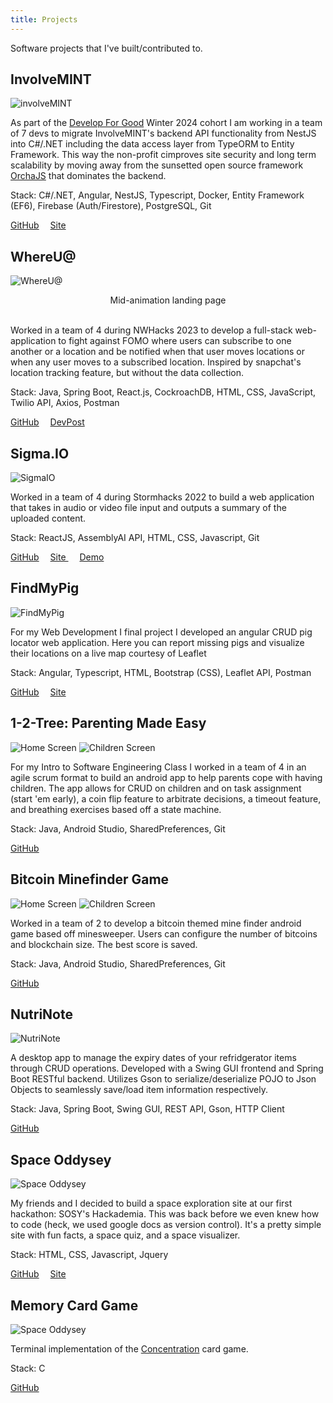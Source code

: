 ```yaml
---
title: Projects
---
```

<head>
  <title>Two Photos Side by Side</title>
  <link rel="stylesheet" href="../style.css">
</head>

Software projects that I've built/contributed to.


## InvolveMINT
![involveMINT](../posts/attachments/involvemint.png)

As part of the <a target="_blank" href="https://www.developforgood.org/">Develop For Good</a> Winter 2024 cohort I am working in a team of 7 devs to migrate InvolveMINT's backend API functionality from NestJS into C#/.NET including the data access layer from TypeORM to Entity Framework. This way the non-profit cimproves site security and long term scalability by moving away from the sunsetted open source framework <a target="_blank" href="https://github.com/jczacharia/orcha">OrchaJS</a> that dominates the backend.

Stack: C#/.NET, Angular, NestJS, Typescript, Docker, Entity Framework (EF6), Firebase (Auth/Firestore), PostgreSQL, Git

<a target="_blank" href="https://github.com/involveMINT/iMPublic">GitHub</a>&emsp;
<a target="_blank" href="https://involvemint.io/">Site</a>

## WhereU@
![WhereU@](../posts/attachments/whereUAt.png)
<center> Mid-animation landing page </center> <br>

Worked in a team of 4 during NWHacks 2023 to develop a full-stack web-application to fight against FOMO where users can subscribe to one another or a location and be notified when that user moves locations or when any user moves to a subscribed location. Inspired by snapchat's location tracking feature, but without the data collection.

Stack: Java, Spring Boot, React.js, CockroachDB, HTML, CSS, JavaScript, Twilio API, Axios, Postman

<a target="_blank" href="https://github.com/JohnsonL111/where-u-at">GitHub</a>&emsp;
<a target="_blank" href="https://devpost.com/software/whereu">DevPost</a>

## Sigma.IO
![SigmaIO](../posts/attachments/sigmaIO.png)

Worked in a team of 4 during Stormhacks 2022 to build a web application that takes in audio or video file input and outputs a summary of the uploaded content.

Stack: ReactJS, AssemblyAI API, HTML, CSS, Javascript, Git

<a target="_blank" href="https://github.com/JohnsonL111/Sigma.io">GitHub</a>&emsp;
<a target="_blank" href="https://sigmaio.netlify.app/">Site </a> &emsp;
<a target="_blank" href="https://www.youtube.com/watch?v=9fAU0wKU-hQ">Demo</a>

## FindMyPig
![FindMyPig](../posts/attachments/findMyPig.png)

For my Web Development I final project I developed an angular CRUD pig locator web application. Here you can report missing pigs and visualize their locations on a live map courtesy of Leaflet 

Stack: Angular, Typescript, HTML, Bootstrap (CSS), Leaflet API, Postman

<a target="_blank" href="https://github.com/JohnsonL111/find-my-pig">GitHub</a>&emsp;
<a target="_blank" href="https://findmypig.netlify.app/">Site </a>

## 1-2-Tree: Parenting Made Easy
<div class="image-container">
  <img src="../posts/attachments/parentingMadeEasyPic1.png" alt="Home Screen">
  <img src="../posts/attachments/parentingMadeEasyPic2.png" alt="Children Screen">
</div>

For my Intro to Software Engineering Class I worked in a team of 4 in an agile scrum format to build an android app to help parents cope with having children. The app allows for CRUD on children and on task assignment (start 'em early), a coin flip feature to arbitrate decisions, a timeout feature, and breathing exercises based off a state machine.

Stack: Java, Android Studio, SharedPreferences, Git

<a target="_blank" href="https://github.com/JohnsonL111?page=2&tab=repositories">GitHub</a>&emsp;

## Bitcoin Minefinder Game
<div>
  <img src="../posts/attachments/mineFinderPic1.png" alt="Home Screen">
  <img src="../posts/attachments/mineFinderPic2.png" alt="Children Screen">
</div>

Worked in a team of 2 to develop a bitcoin themed mine finder android game based off minesweeper. Users can configure the number of bitcoins and blockchain size. The best score is saved.

Stack: Java, Android Studio, SharedPreferences, Git

<a target="_blank" href="https://github.com/JohnsonL111/Totally-Accurate-Bitcoin-Mining-Simulator?tab=readme-ov-filetab=repositories">GitHub</a>&emsp;

## NutriNote
![NutriNote](../posts/attachments/consumableItem.png)

A desktop app to manage the expiry dates of your refridgerator items through CRUD operations. Developed with a Swing GUI frontend and Spring Boot RESTful backend. Utilizes Gson to serialize/deserialize POJO to Json Objects to seamlessly save/load item information respectively.

Stack: Java, Spring Boot, Swing GUI, REST API, Gson, HTTP Client

<a target="_blank" href="https://github.com/JohnsonL111/nutri-note">GitHub</a>&emsp;

## Space Oddysey
![Space Oddysey](../posts/attachments/spaceOddysey.png)

My friends and I decided to build a space exploration site at our first hackathon: SOSY's Hackademia. This was back before we even knew how to code (heck, we used google docs as version control). It's a pretty simple site with fun facts, a space quiz, and a space visualizer.

Stack: HTML, CSS, Javascript, Jquery

<a target="_blank" href="https://github.com/JohnsonL111/Space-Odyssey">GitHub</a>&emsp;
<a target="_blank" href="https://spaceodysseyhackademia.netlify.app/">Site</a>&emsp;

## Memory Card Game
![Space Oddysey](../posts/attachments/memoryCardGame.png)

Terminal implementation of the <a target="_blank" href="https://en.wikipedia.org/wiki/Concentration_(card_game)">Concentration</a> card game.

Stack: C

<a target="_blank" href="https://github.com/JohnsonL111/Concentration-Memory-Card-Game">GitHub</a>&emsp;